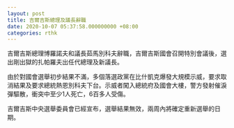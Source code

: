 ```yaml
---
layout: post
title: 吉爾吉斯總理及議長辭職
date: 2020-10-07 05:37:58.000000000 +08:00
categories: rthk
---
```


吉爾吉斯總理博羅諾夫和議長茹馬別科夫辭職，吉爾吉斯國會召開特別會議後，選出剛出獄的扎帕羅夫出任代總理及新議長。

由於對國會選舉初步結果不滿，多個落選政黨在比什凱克爆發大規模示威，要求取消結果及要求總統熱恩別科夫下台。示威者闖入總統府及國會大樓，警方發射催淚彈驅散，衝突中至少1人死亡，6百多人受傷。

吉爾吉斯中央選舉委員會已經宣布，選舉結果無效，兩周內將確定重新選舉的日期。

